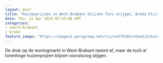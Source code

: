 ```yaml
---
layout: post
title: "Huizenprijzen in West-Brabant blijven fors stijgen, Breda blijft duurste gemeente"
date: Thu, 11 Apr 2019 07:55:00 GMT
categories: 
- noord-brabant 
- breda 
feature_image: "https://images1.persgroep.net/rcs/voh75VACnn5ew5J2cksteLARKI4/diocontent/141391008/_fitwidth/400/?appId=21791a8992982cd8da851550a453bd7f&quality=0.7"
---
```


De druk op de woningmarkt in West-Brabant neemt af, maar de toch al torenhoge huizenprijzen blijven vooralsnog stijgen.
